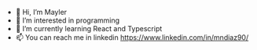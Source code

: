 - 👋 Hi, I’m Mayler
- 👀 I’m interested in programming
- 🌱 I’m currently learning React and Typescript
- 📫 You can reach me in linkedin https://www.linkedin.com/in/mndiaz90/

<!---
mndiaz90/mndiaz90 is a ✨ special ✨ repository because its `README.md` (this file) appears on your GitHub profile.
You can click the Preview link to take a look at your changes.
--->
